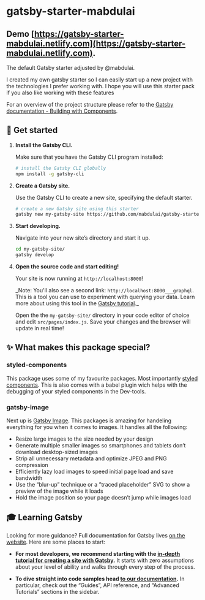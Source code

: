# gatsby-starter-mabdulai

## Demo [https://gatsby-starter-mabdulai.netlify.com](https://gatsby-starter-mabdulai.netlify.com).

The default Gatsby starter adjusted by @mabdulai.

I created my own gatsby starter so I can easily start up a new project with the technologies I prefer working with.
I hope you will use this starter pack if you also like working with these features

For an overview of the project structure please refer to the [Gatsby documentation - Building with Components](https://www.gatsbyjs.org/docs/building-with-components/).

## 🚀 Get started

1.  **Install the Gatsby CLI.**

    Make sure that you have the Gatsby CLI program installed:

    ```sh
    # install the Gatsby CLI globally
    npm install -g gatsby-cli
    ```

2.  **Create a Gatsby site.**

    Use the Gatsby CLI to create a new site, specifying the default starter.

    ```sh
    # create a new Gatsby site using this starter
    gatsby new my-gatsby-site https://github.com/mabdulai/gatsby-starter-mabdulai
    ```

3.  **Start developing.**

    Navigate into your new site’s directory and start it up.

    ```sh
    cd my-gatsby-site/
    gatsby develop
    ```

4.  **Open the source code and start editing!**

    Your site is now running at `http://localhost:8000`!

    \_Note: You'll also see a second link: `http://localhost:8000___graphql`. This is a tool you can use to experiment with querying your data. Learn more about using this tool in the [Gatsby tutorial](https://next.gatsbyjs.org/tutorial/part-five/#introducing-graphiql).\_

    Open the the `my-gatsby-site/` directory in your code editor of choice and edit `src/pages/index.js`. Save your changes and the browser will update in real time!

## ✨ What makes this package special?

### styled-components

This package uses some of my favourite packages. Most importantly [styled components](https://www.styled-components.com/).
This is also comes with a babel plugin wich helps with the debugging of your styled components in the Dev-tools.

### gatsby-image

Next up is [Gatsby Image](https://www.gatsbyjs.org/packages/gatsby-image/). This packages is amazing for handeling everything for you when it comes to images.
It handles all the following:

- Resize large images to the size needed by your design
- Generate multiple smaller images so smartphones and tablets don’t download desktop-sized images
- Strip all unnecessary metadata and optimize JPEG and PNG compression
- Efficiently lazy load images to speed initial page load and save bandwidth
- Use the “blur-up” technique or a ”traced placeholder” SVG to show a preview of the image while it loads
- Hold the image position so your page doesn’t jump while images load

## 🎓 Learning Gatsby

Looking for more guidance? Full documentation for Gatsby lives [on the website](https://next.gatsbyjs.org/). Here are some places to start:

- **For most developers, we recommend starting with the [in-depth tutorial for creating a site with Gatsby](https://next.gatsbyjs.org/tutorial/).** It starts with zero assumptions about your level of ability and walks through every step of the process.

- **To dive straight into code samples head [to our documentation](https://next.gatsbyjs.org/docs/).** In particular, check out the “Guides”, API reference, and “Advanced Tutorials” sections in the sidebar.
